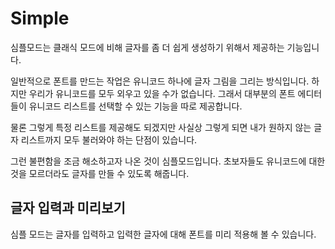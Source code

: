# Simple 

심플모드는 클래식 모드에 비해 글자를 좀 더 쉽게 생성하기 위해서 제공하는 기능입니다. 

일반적으로 폰트를 만드는 작업은  유니코드 하나에 글자 그림을 그리는 방식입니다. 하지만 우리가 유니코드를 모두 외우고 있을 수가 없습니다. 그래서  대부분의 폰트 에디터들이  유니코드 리스트를 선택할 수 있는 기능을 따로 제공합니다.  

물론 그렇게 특정 리스트를 제공해도 되겠지만 사실상 그렇게 되면 내가 원하지 않는 글자 리스트까지 모두 불러와야 하는 단점이 있습니다. 

그런 불편함을 조금 해소하고자 나온 것이 심플모드입니다.  초보자들도 유니코드에 대한 것을 모르더라도  글자를 만들 수 있도록 해줍니다. 



## 글자 입력과 미리보기

심플 모드는  글자를 입력하고 입력한 글자에 대해 폰트를 미리 적용해 볼 수 있습니다.  





